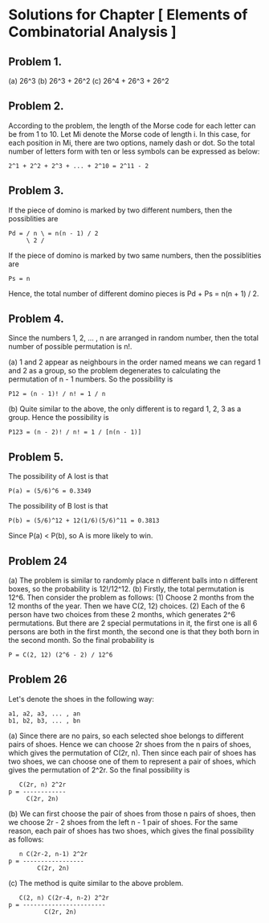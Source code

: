 # Solutions for Chapter [ Elements of Combinatorial Analysis ]

## Problem 1.

(a) 26^3
(b) 26^3 + 26^2
(c) 26^4 + 26^3 + 26^2

## Problem 2.

According to the problem, the length of the Morse code for each letter can be from 1 to 10. Let Mi denote the Morse code of length i. In this case, for each position in Mi, there are two options, namely dash or dot. So the total number of letters form with ten or less symbols can be expressed as below:

    2^1 + 2^2 + 2^3 + ... + 2^10 = 2^11 - 2

## Problem 3.

If the piece of domino is marked by two different numbers, then the possiblities are

    Pd = / n \ = n(n - 1) / 2
         \ 2 /

If the piece of domino is marked by two same numbers, then the possiblities are

    Ps = n

Hence, the total number of different domino pieces is Pd + Ps = n(n + 1) / 2.

## Problem 4.

Since the numbers 1, 2, ... , n are arranged in random number, then the total number of possible permutation is n!.

(a) 1 and 2 appear as neighbours in the order named means we can regard 1 and 2 as a group, so the problem degenerates to calculating the permutation of n - 1 numbers. So the possibility is

    P12 = (n - 1)! / n! = 1 / n

(b) Quite similar to the above, the only different is to regard 1, 2, 3 as a group. Hence the possibility is

    P123 = (n - 2)! / n! = 1 / [n(n - 1)]

## Problem 5.

The possibility of A lost is that

    P(a) = (5/6)^6 = 0.3349

The possibility of B lost is that

    P(b) = (5/6)^12 + 12(1/6)(5/6)^11 = 0.3813

Since P(a) &lt; P(b), so A is more likely to win.

## Problem 24

(a) The problem is similar to randomly place n different balls into n different boxes, so the probability is 12!/12^12.
(b) Firstly, the total permutation is 12^6. Then consider the problem as follows: (1) Choose 2 months from the 12 months of the year. Then we have C(2, 12) choices. (2) Each of the 6 person have two choices from these 2 months, which generates 2^6 permutations. But there are 2 special permutations in it, the first one is all 6 persons are both in the first month, the second one is that they both born in the second month. So the final probability is

    P = C(2, 12) (2^6 - 2) / 12^6

## Problem 26

Let's denote the shoes in the following way:

    a1, a2, a3, ... , an
    b1, b2, b3, ... , bn

(a) Since there are no pairs, so each selected shoe belongs to different pairs of shoes. Hence we can choose 2r shoes from the n pairs of shoes, which gives the permutation of C(2r, n). Then since each pair of shoes has two shoes, we can choose one of them to represent a pair of shoes, which gives the permutation of 2^2r. So the final possibility is

       C(2r, n) 2^2r
    p = ------------
         C(2r, 2n)

(b) We can first choose the pair of shoes from those n pairs of shoes, then we choose 2r - 2 shoes from the left n - 1 pair of shoes. For the same reason, each pair of shoes has two shoes, which gives the final possibility as follows:

       n C(2r-2, n-1) 2^2r
    p = -----------------
            C(2r, 2n)

(c) The method is quite similar to the above problem.

       C(2, n) C(2r-4, n-2) 2^2r
    p = -----------------------
              C(2r, 2n)
